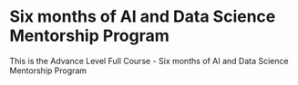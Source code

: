 # Six months of AI and Data Science Mentorship Program
This is the Advance Level Full Course - Six months of AI and Data Science Mentorship Program


